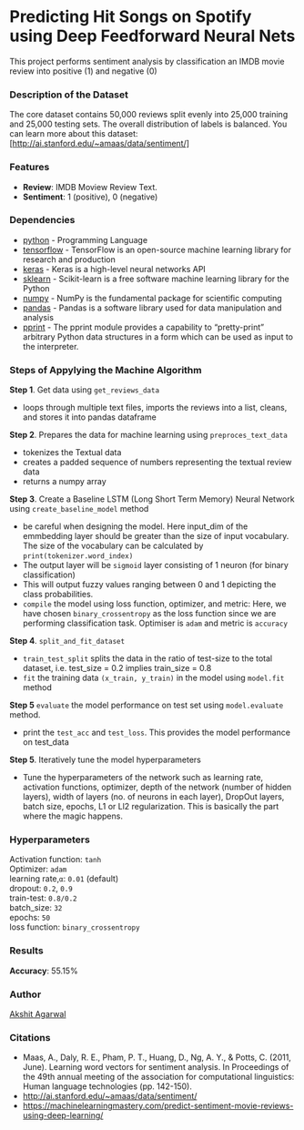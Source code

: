 # Predicting Hit Songs on Spotify using Deep Feedforward Neural Nets
This project performs sentiment analysis by classification an IMDB movie review into positive (1) and negative (0)

### Description of the Dataset
The core dataset contains 50,000 reviews split evenly into 25,000 training and 25,000 testing sets. 
The overall distribution of labels is balanced. You can learn more about this dataset:   
[http://ai.stanford.edu/~amaas/data/sentiment/]

### Features
- **Review**: IMDB Moview Review Text.
- **Sentiment**: 1 (positive), 0 (negative)

### Dependencies
* [python](https://www.python.org/) - Programming Language
* [tensorflow](https://www.tensorflow.org/) - TensorFlow is an open-source machine learning library for research and production
* [keras](https://keras.io/) - Keras is a high-level neural networks API
* [sklearn](http://scikit-learn.org/stable/documentation.html) - Scikit-learn is a free software machine learning library for the Python 
* [numpy](http://www.numpy.org/) - NumPy is the fundamental package for scientific computing
* [pandas](https://pandas.pydata.org/) - Pandas is a software library used for data manipulation and analysis
* [pprint](https://python.readthedocs.io/en/stable/library/pprint.html#module-pprint) - The pprint module provides a capability to “pretty-print” arbitrary Python data structures in a form which can be used as input to the interpreter.


### Steps of Appylying the Machine Algorithm
**Step 1**. Get data using `get_reviews_data` <br/>
 - loops through multiple text files, imports the reviews into a list, cleans, and stores it into pandas dataframe

**Step 2**. Prepares the data for machine learning using `preproces_text_data` <br/>
 - tokenizes the Textual data
 - creates a padded sequence of numbers representing the textual review data
 - returns a numpy array

**Step 3**. Create a Baseline LSTM (Long Short Term Memory) Neural Network using `create_baseline_model` method <br/>
 - be careful when designing the model. Here input_dim of the emmbedding layer should be greater than the size of input vocabulary.
    The size of the vocabulary can be calculated by `print(tokenizer.word_index)`
 - The output layer will be `sigmoid` layer consisting of 1 neuron (for binary classification) 
 - This will output fuzzy values ranging between 0 and 1 depicting the class probabilities.
 - `compile` the model using loss function, optimizer, and metric: Here, we have chosen `binary_crossentropy` as the loss function since we are performing classification task. Optimiser is `adam` and metric is `accuracy`
 
**Step 4**. `split_and_fit_dataset` <br/>
 - `train_test_split` splits the data in the ratio of test-size to the total dataset, i.e. test_size = 0.2 implies train_size = 0.8 
 - `fit` the training data `(x_train, y_train)` in the model using `model.fit` method 
 
**Step 5** `evaluate` the model performance on test set using `model.evaluate` method.
 - print the `test_acc` and `test_loss`. This provides the model performance on test_data
 
**Step 5**. Iteratively tune the model hyperparameters <br/>
 - Tune the hyperparameters of the network such as learning rate, activation functions, optimizer, depth of the network (number of hidden layers), width of layers (no. of neurons in each layer), DropOut layers, batch size, epochs, L1 or Ll2 regularization. This is basically the part where the magic happens.

### Hyperparameters
Activation function: `tanh`  
Optimizer: `adam`   
learning rate,`α`: `0.01` (default)  
dropout: `0.2`, `0.9`  
train-test: `0.8/0.2`  
batch_size: `32`  
epochs: `50`  
loss function: `binary_crossentropy`

### Results
**Accuracy**: 55.15%  

### Author
[Akshit Agarwal](https://github.com/123)

### Citations
 - Maas, A., Daly, R. E., Pham, P. T., Huang, D., Ng, A. Y., & Potts, C. (2011, June). Learning word vectors for sentiment analysis. In Proceedings of the 49th annual meeting of the association for computational linguistics: Human language technologies (pp. 142-150).
 - http://ai.stanford.edu/~amaas/data/sentiment/
 - https://machinelearningmastery.com/predict-sentiment-movie-reviews-using-deep-learning/
